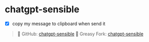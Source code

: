 # chatgpt-sensible

- [x] copy my message to clipboard when send it

> 📝 GitHub: [chatgpt-sensible](https://github.com/mefengl/chatgpt-sensible)
> 🍴 Greasy Fork: [chatgpt-sensible](https://greasyfork.org/scripts/460863)
